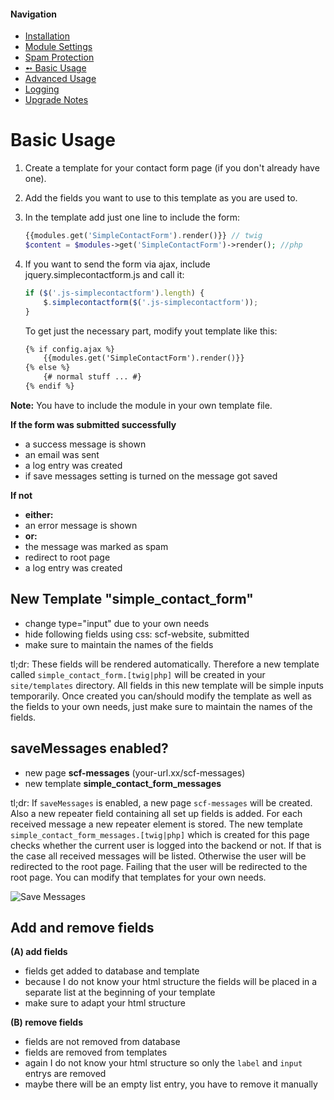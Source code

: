 #### Navigation
- [Installation](installation.md)
- [Module Settings](settings.md)
- [Spam Protection](spam.md)
- [➻ Basic Usage](usage-basic.md)
- [Advanced Usage](usage-advanced.md)
- [Logging](logging.md)
- [Upgrade Notes](upgrade.md)

# Basic Usage

1. Create a template for your contact form page (if you don't already have one).
2. Add the fields you want to use to this template as you are used to.
3. In the template add just one line to include the form:

	```php
	{{modules.get('SimpleContactForm').render()}} // twig
	$content = $modules->get('SimpleContactForm')->render(); //php
	```

4. If you want to send the form via ajax, include jquery.simplecontactform.js and call it:

	```javascript
	if ($('.js-simplecontactform').length) {
		$.simplecontactform($('.js-simplecontactform'));
	}
	```

	To get just the necessary part, modify yout template like this:

	```html
	{% if config.ajax %}
		{{modules.get('SimpleContactForm').render()}}
	{% else %}
		{# normal stuff ... #}
	{% endif %}
	```
	
**Note:** You have to include the module in your own template file.

**If the form was submitted successfully**

 * a success message is shown 
 * an email was sent
 * a log entry was created
 * if save messages setting is turned on the message got saved

 
**If not**

 * **either:** 
  * an error message is shown
 * **or:** 
  * the message was marked as spam
  * redirect to root page
  * a log entry was created   
	
## New Template "simple_contact_form"

* change type="input" due to your own needs
* hide following fields using css: scf-website, submitted
* make sure to maintain the names of the fields

tl;dr: These fields will be rendered automatically.
Therefore a new template called `simple_contact_form.[twig|php]` will be created in your `site/templates` directory.
All fields in this new template will be simple inputs temporarily.
Once created you can/should modify the template as well as the fields to your own needs, 
just make sure to maintain the names of the fields. 

## saveMessages enabled? 

* new page **scf-messages** (your-url.xx/scf-messages)
* new template **simple_contact_form_messages**

tl;dr: If `saveMessages` is enabled, a new page `scf-messages` will be created.
Also a new repeater field containing all set up fields is added.
For each received message a new repeater element is stored.
The new template `simple_contact_form_messages.[twig|php]` which is created for this page checks 
whether the current user is logged into the backend or not.
If that is the case all received messages will be listed.
Otherwise the user will be redirected to the root page.
Failing that the user will be redirected to the root page.
You can modify that templates for your own needs.

![Save Messages](https://github.com/justonestep/processwire-simplecontactform/blob/master/screens/received-messages.png)

## Add and remove fields

**(A) add fields**

* fields get added to database and template
* because I do not know your html structure the fields will be placed in a separate list at the beginning of your template
* make sure to adapt your html structure

**(B) remove fields**

* fields are not removed from database
* fields are removed from templates
* again I do not know your html structure so only the `label` and `input` entrys are removed
* maybe there will be an empty list entry, you have to remove it manually
